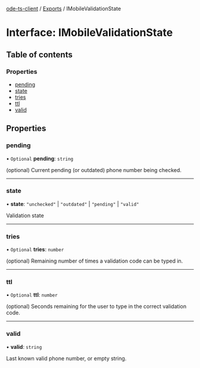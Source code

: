[ode-ts-client](../README.md) / [Exports](../modules.md) / IMobileValidationState

# Interface: IMobileValidationState

## Table of contents

### Properties

- [pending](IMobileValidationState.md#pending)
- [state](IMobileValidationState.md#state)
- [tries](IMobileValidationState.md#tries)
- [ttl](IMobileValidationState.md#ttl)
- [valid](IMobileValidationState.md#valid)

## Properties

### pending

• `Optional` **pending**: `string`

(optional) Current pending (or outdated) phone number being checked.

___

### state

• **state**: ``"unchecked"`` \| ``"outdated"`` \| ``"pending"`` \| ``"valid"``

Validation state

___

### tries

• `Optional` **tries**: `number`

(optional) Remaining number of times a validation code can be typed in.

___

### ttl

• `Optional` **ttl**: `number`

(optional) Seconds remaining for the user to type in the correct validation code.

___

### valid

• **valid**: `string`

Last known valid phone number, or empty string.
